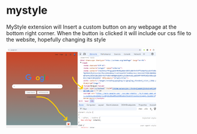 # mystyle
MyStyle extension will Insert a custom button on any webpage at the bottom right corner. When the button is clicked it will include our css file to the website, hopefully changing its style

<img src="./screenshot.png" alt="Screen Shot" width="400" />